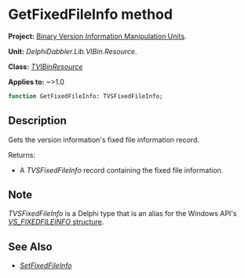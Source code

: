 # GetFixedFileInfo method

**Project:** [Binary Version Information Manipulation Units](../API.md).

**Unit:** _DelphiDabbler.Lib.VIBin.Resource_.

**Class:** _[TVIBinResource](./TVIBinResource.md)_

**Applies to:** ~>1.0

```pascal
function GetFixedFileInfo: TVSFixedFileInfo;
```

## Description

Gets the version information's fixed file information record.

Returns:

* A _TVSFixedFileInfo_ record containing the fixed file information.

## Note

_TVSFixedFileInfo_ is a Delphi type that is an alias for the Windows API's [_VS_FIXEDFILEINFO_ structure](https://learn.microsoft.com/en-us/windows/win32/api/verrsrc/ns-verrsrc-vs_fixedfileinfo).

## See Also

* [_SetFixedFileInfo_](./TVIBinResource-SetFixedFileInfo.md)
